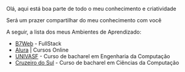 Olá, aqui está boa parte de todo o meu conhecimento e criatividade


Será um prazer compartilhar do meu conhecimento com você


A seguir, a lista dos meus Ambientes de Aprendizado:


- <a href="https://b7web.com.br/fullstack/">B7Web</a> - FullStack
- <a href="https://www.alura.com.br/">Alura</a> | Cursos Online
- <a href="https://portais.univasf.edu.br/">UNIVASF</a> - Curso de bacharel em Engenharia da Computação
- <a href="https://www.cruzeirodosulvirtual.com.br/">Cruzeiro do Sul</a> - Curso de bacharel em Ciências da Computação
